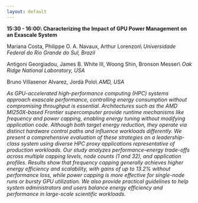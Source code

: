 ```yaml
---
layout: default
---
```


**15:30 - 16:00**\\
**Characterizing the Impact of GPU Power Management on an Exascale System**

Mariana Costa, Philippe O. A. Navaux, Arthur Lorenzon\\
_Universidade Federal do Rio Grande do Sul, Brazil_

Antigoni Georgiadou, James B. White III, Woong Shin, Bronson Messer\\
_Oak Ridge National Laboratory, USA_

Bruno Villasenor Alvarez,  Jordà Polo\\
_AMD, USA_

_As GPU-accelerated high-performance computing (HPC) systems approach exascale performance, controlling energy consumption without compromising throughput is essential. Architectures such as the AMD MI250X-based Frontier supercomputer provide runtime mechanisms like frequency and power capping, enabling energy tuning without modifying application code. Although both target energy reduction, they operate via distinct hardware control paths and influence workloads differently. We present a comprehensive evaluation of these strategies on a leadership-class system using diverse HPC proxy applications representative of production workloads. Our study analyzes performance–energy trade-offs across multiple capping levels, node counts (1 and 32), and application profiles. Results show that frequency capping generally achieves higher energy efficiency and scalability, with gains of up to 13.2% without performance loss, while power capping is more effective for single-node runs or bursty GPU utilization. We also provide practical guidelines to help system administrators and users balance energy efficiency and performance in large-scale scientific workloads._
